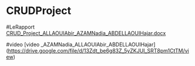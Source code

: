 # CRUDProject

#LeRapport
[CRUD_Project_ALLAOUIAbir_AZAMNadia_ABDELLAOUIHajar.docx](https://github.com/allaouiabir/CRUDProject/files/11643555/CRUD_Project_ALLAOUIAbir_AZAMNadia_ABDELLAOUIHajar.docx)


#video
[video _AZAMNadia_ALLAOUIAbir_ABDELLAOUIHajar]
(https://drive.google.com/file/d/13Zdt_be6g83Z_5yZKJUI_SRT8pm1CtTM/view)
